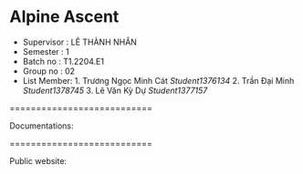 Alpine Ascent
==========================
+ Supervisor            : LÊ THÀNH NHÂN
+ Semester              : 1
+ Batch no               : T1.2204.E1
+ Group no              : 02
+ List Member:
                       1. Trương Ngọc Minh Cát           _Student1376134_
                       2. Trần Đại Minh                  _Student1378745_
                       3. Lê Văn Kỳ Dự                    _Student1377157_
       
===========================

Documentations:

===========================

Public website:
